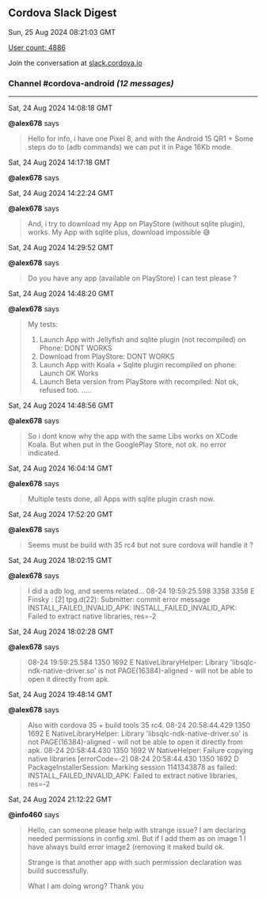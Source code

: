 ## Cordova Slack Digest
Sun, 25 Aug 2024 08:21:03 GMT

[User count: 4886](https://cordova.slack.com/)


Join the conversation at [slack.cordova.io](http://slack.cordova.io/)

### __Channel #cordova-android__ _(12 messages)_
---

Sat, 24 Aug 2024 14:08:18 GMT

__@alex678__ says 
> Hello for info, i have one Pixel 8, and with the Android 15 QR1 + Some steps do to (adb commands) we can put it in Page 16Kb mode.
> 

Sat, 24 Aug 2024 14:17:18 GMT

__@alex678__ says 
> 
> 

Sat, 24 Aug 2024 14:22:24 GMT

__@alex678__ says 
> And, i try to download my App on PlayStore (without sqlite plugin), works.         My App with sqlite plus, download impossible 😅
> 

Sat, 24 Aug 2024 14:29:52 GMT

__@alex678__ says 
> Do you have any app (available on PlayStore) I can test please ?
> 

Sat, 24 Aug 2024 14:48:20 GMT

__@alex678__ says 
> My tests:
> 1. Launch App with Jellyfish and sqlite plugin (not recompiled) on Phone: DONT WORKS
> 2. Download from PlayStore: DONT WORKS
> 3. Launch App with Koala + Sqlite plugin recompiled on phone: Launch OK Works
> 4. Launch Beta version from PlayStore with recompiled: Not ok, refused too.  .....
> 

Sat, 24 Aug 2024 14:48:56 GMT

__@alex678__ says 
> So i dont know why the app with the same Libs works on XCode Koala.   But when put in the GooglePlay Store, not ok.  no error indicated.
> 

Sat, 24 Aug 2024 16:04:14 GMT

__@alex678__ says 
> Multiple tests done, all Apps with sqlite plugin crash now.
> 

Sat, 24 Aug 2024 17:52:20 GMT

__@alex678__ says 
> Seems must be build with 35 rc4 but not sure cordova will handle it ?
> 

Sat, 24 Aug 2024 18:02:15 GMT

__@alex678__ says 
> I did a adb log, and seems related... 08-24 19:59:25.598  3358  3358 E Finsky  : [2] tpg.d(22): Submitter: commit error message INSTALL_FAILED_INVALID_APK: INSTALL_FAILED_INVALID_APK: Failed to extract native libraries, res=-2
> 

Sat, 24 Aug 2024 18:02:28 GMT

__@alex678__ says 
> 08-24 19:59:25.584  1350  1692 E NativeLibraryHelper: Library 'libsqlc-ndk-native-driver.so' is not PAGE(16384)-aligned - will not be able to open it directly from apk.
> 

Sat, 24 Aug 2024 19:48:14 GMT

__@alex678__ says 
> Also with cordova 35 + build tools 35 rc4. 08-24 20:58:44.429 1350 1692 E NativeLibraryHelper: Library 'libsqlc-ndk-native-driver.so' is not PAGE(16384)-aligned - will not be able to open it directly from apk.
> 08-24 20:58:44.430 1350 1692 W NativeHelper: Failure copying native libraries [errorCode=-2]
> 08-24 20:58:44.430 1350 1692 D PackageInstallerSession: Marking session 1141343878 as failed: INSTALL_FAILED_INVALID_APK: Failed to extract native libraries, res=-2
> 

Sat, 24 Aug 2024 21:12:22 GMT

__@info460__ says 
> Hello, can someone please help with strange issue?
> I am declaring needed permissions in config.xml. But if I add them as on image 1 I have always build error image2 (removing it maked build ok.
> 
> Strange is that another app with such permission declaration was build successfully.
> 
> What I am doing wrong? Thank you
> 
